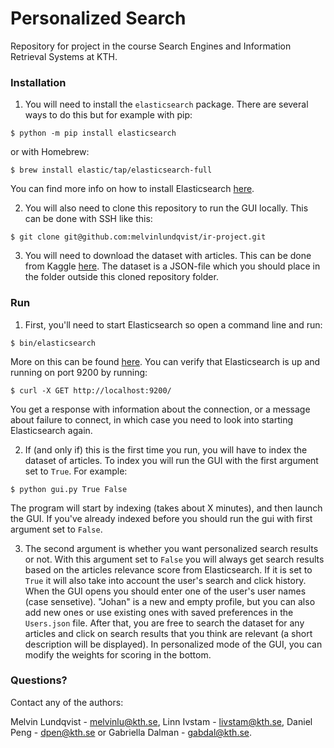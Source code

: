 # Personalized Search
Repository for project in the course Search Engines and Information Retrieval Systems at KTH.

### Installation
1. You will need to install the `elasticsearch` package. There are several ways to do this but for example with pip:
```
$ python -m pip install elasticsearch
```
or with Homebrew:
```
$ brew install elastic/tap/elasticsearch-full
```
You can find more info on how to install Elasticsearch [here](https://www.elastic.co/guide/en/elasticsearch/reference/current/install-elasticsearch.html).

2. You will also need to clone this repository to run the GUI locally. This can be done with SSH like this:
```
$ git clone git@github.com:melvinlundqvist/ir-project.git
```

3. You will need to download the dataset with articles. This can be done from Kaggle [here](https://www.kaggle.com/rmisra/news-category-dataset).
The dataset is a JSON-file which you should place in the folder outside this cloned repository folder.

### Run
1. First, you'll need to start Elasticsearch so open a command line and run:
```
$ bin/elasticsearch
```
More on this can be found [here](https://www.elastic.co/guide/en/elasticsearch/reference/current/starting-elasticsearch.html).
You can verify that Elasticsearch is up and running on port 9200 by running:
```
$ curl -X GET http://localhost:9200/
```
You get a response with information about the connection, or a message about failure to connect, in which case you need to look into starting Elasticsearch again.

2. If (and only if) this is the first time you run, you will have to index the dataset of articles. To index you will run the GUI with the first argument set to `True`. For example:
```
$ python gui.py True False
```
The program will start by indexing (takes about X minutes), and then launch the GUI.
If you've already indexed before you should run the gui with first argument set to `False`.

3. The second argument is whether you want personalized search results or not. With this argument set to `False` you will always get search results based on the articles relevance score from Elasticsearch. If it is set to `True` it will also take into account the user's search and click history. When the GUI opens you should enter one of the user's user names (case sensetive). "Johan" is a new and empty profile, but you can also add new ones or use existing ones with saved preferences in the `Users.json` file. After that, you are free to search the dataset for any articles and click on search results that you think are relevant (a short description will be displayed). In personalized mode of the GUI, you can modify the weights for scoring in the bottom.

### Questions?
Contact any of the authors:

Melvin Lundqvist - melvinlu@kth.se,
Linn Ivstam - livstam@kth.se,
Daniel Peng - dpen@kth.se or
Gabriella Dalman - gabdal@kth.se.
